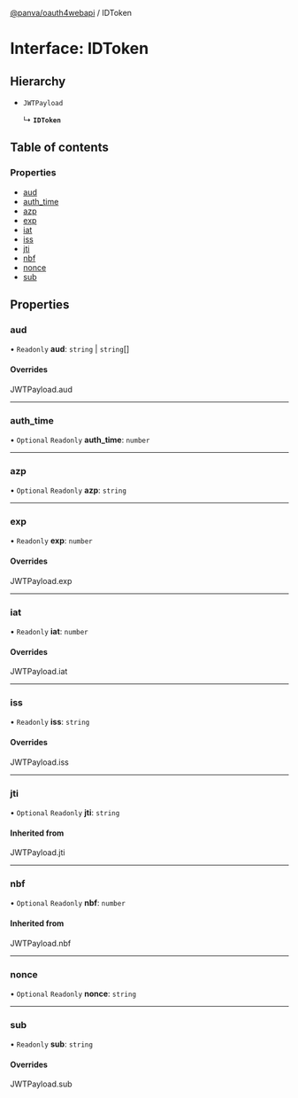 [@panva/oauth4webapi](../README.md) / IDToken

# Interface: IDToken

## Hierarchy

- `JWTPayload`

  ↳ **`IDToken`**

## Table of contents

### Properties

- [aud](IDToken.md#aud)
- [auth\_time](IDToken.md#auth_time)
- [azp](IDToken.md#azp)
- [exp](IDToken.md#exp)
- [iat](IDToken.md#iat)
- [iss](IDToken.md#iss)
- [jti](IDToken.md#jti)
- [nbf](IDToken.md#nbf)
- [nonce](IDToken.md#nonce)
- [sub](IDToken.md#sub)

## Properties

### aud

• `Readonly` **aud**: `string` \| `string`[]

#### Overrides

JWTPayload.aud

___

### auth\_time

• `Optional` `Readonly` **auth\_time**: `number`

___

### azp

• `Optional` `Readonly` **azp**: `string`

___

### exp

• `Readonly` **exp**: `number`

#### Overrides

JWTPayload.exp

___

### iat

• `Readonly` **iat**: `number`

#### Overrides

JWTPayload.iat

___

### iss

• `Readonly` **iss**: `string`

#### Overrides

JWTPayload.iss

___

### jti

• `Optional` `Readonly` **jti**: `string`

#### Inherited from

JWTPayload.jti

___

### nbf

• `Optional` `Readonly` **nbf**: `number`

#### Inherited from

JWTPayload.nbf

___

### nonce

• `Optional` `Readonly` **nonce**: `string`

___

### sub

• `Readonly` **sub**: `string`

#### Overrides

JWTPayload.sub
